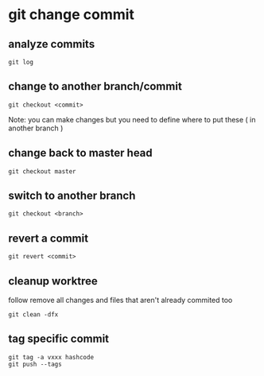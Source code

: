 # git change commit

## analyze commits

```
git log
```

## change to another branch/commit

```
git checkout <commit>
```

Note: you can make changes but you need to define where to put these ( in another branch )

## change back to master head

```
git checkout master
```

## switch to another branch

```
git checkout <branch>
```

## revert a commit

```
git revert <commit>
```

## cleanup worktree

follow remove all changes and files that aren't already commited too

```
git clean -dfx
```

## tag specific commit

```
git tag -a vxxx hashcode
git push --tags
```

